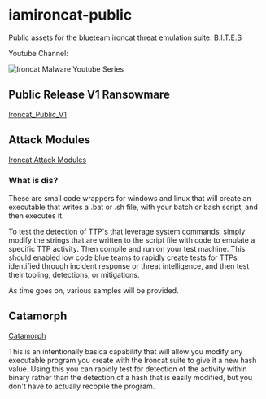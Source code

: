 # iamironcat-public

Public assets for the  blueteam ironcat threat emulation suite.
B.I.T.E.S

Youtube Channel:

![Ironcat Malware Youtube Series](https://youtube.com/playlist?list=PLle9BGvw9HqKWkUfmB9K-jcI_2UGCIVfB)


## Public Release V1 Ransowmare
[Ironcat_Public_V1](./ironcat_ransomware_v1/)


## Attack Modules

[Ironcat Attack Modules](./ironcat_attack/)

### What is dis?
These are small code wrappers for windows and linux that will create an executable that writes a .bat or .sh file, with your batch or bash script, and then executes it.

To test the detection of TTP's that leverage system commands, simply modify the strings that are written to the script file with code to emulate a specific TTP activity.  Then compile and run on your test machine.  This should enabled low code blue teams to rapidly create tests for TTPs identified through incident response or threat intelligence, and then test their tooling, detections, or mitigations.

As time goes on, various samples will be provided. 

## Catamorph

[Catamorph](./catamorph/)

This is an intentionally basica capability that will allow you modify any executable program you create with the Ironcat suite to give it a new hash value. Using this you can rapidly test for detection of the activity within binary rather than the detection of a hash that is easily modified, but you don't have to actually recopile the program.
